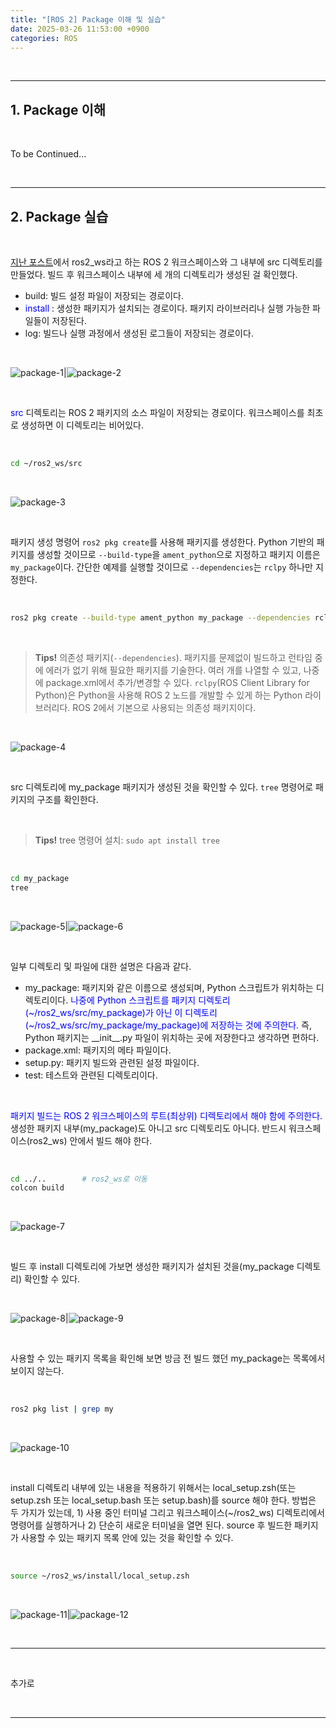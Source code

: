 ```yaml
---
title: "[ROS 2] Package 이해 및 실습"
date: 2025-03-26 11:53:00 +0900
categories: ROS
---
```


&nbsp;  

---

## 1. Package 이해

<br>

To be Continued...

<br>

---

## 2. Package 실습

<br>

[지난 포스트](https://oksisiya.github.io/posts/create-ros-2-workspace/)에서 ros2_ws라고 하는 ROS 2 워크스페이스와 그 내부에 src 디렉토리를 만들었다. 빌드 후 워크스페이스 내부에 세 개의 디렉토리가 생성된 걸 확인했다.
  * build: 빌드 설정 파일이 저장되는 경로이다.
  * <span style="color:blue"> install </span>: 생성한 패키지가 설치되는 경로이다. 패키지 라이브러리나 실행 가능한 파일들이 저장된다.
  * log: 빌드나 실행 과정에서 생성된 로그들이 저장되는 경로이다.

<br>

![package-1](/assets/img/2025-03-26/package-1.png)|![package-2](/assets/img/2025-03-26/package-2.png)

<br>

<span style="color:blue"> src </span> 디렉토리는 ROS 2 패키지의 소스 파일이 저장되는 경로이다. 워크스페이스를 최초로 생성하면 이 디렉토리는 비어있다.

<br>

```bash
cd ~/ros2_ws/src
```

<br>

![package-3](/assets/img/2025-03-26/package-3.png)

<br>

패키지 생성 명령어 `ros2 pkg create`를 사용해 패키지를 생성한다. Python 기반의 패키지를 생성할 것이므로 `--build-type`을 `ament_python`으로 지정하고 패키지 이름은 `my_package`이다. 간단한 예제를 실행할 것이므로 `--dependencies`는 `rclpy` 하나만 지정한다.

<br>

```bash
ros2 pkg create --build-type ament_python my_package --dependencies rclpy
```

<br>

> **Tips!** 의존성 패키지(`--dependencies`). 패키지를 문제없이 빌드하고 런타임 중에 에러가 없기 위해 필요한 패키지를 기술한다. 여러 개를 나열할 수 있고, 나중에 package.xml에서 추가/변경할 수 있다. `rclpy`(ROS Client Library for Python)은 Python을 사용해 ROS 2 노드를 개발할 수 있게 하는 Python 라이브러리다. ROS 2에서 기본으로 사용되는 의존성 패키지이다.

<br>

![package-4](/assets/img/2025-03-26/package-4.png)

<br>

src 디렉토리에 my_package 패키지가 생성된 것을 확인할 수 있다. `tree` 명령어로 패키지의 구조를 확인한다.

<br>

> **Tips!** tree 명령어 설치: `sudo apt install tree`

<br>

```bash
cd my_package
tree
```

<br>

![package-5](/assets/img/2025-03-26/package-5.png)|![package-6](/assets/img/2025-03-26/package-6.png)

<br>

일부 디렉토리 및 파일에 대한 설명은 다음과 같다.
* my_package: 패키지와 같은 이름으로 생성되며, Python 스크립트가 위치하는 디렉토리이다. <span style="color:blue"> 나중에 Python 스크립트를 패키지 디렉토리(~/ros2_ws/src/my_package)가 아닌 이 디렉토리(~/ros2_ws/src/my_package/my_package)에 저장하는 것에 주의한다. </span> 즉, Python 패키지는 \_\_init\_\_.py 파일이 위치하는 곳에 저장한다고 생각하면 편하다.
* package.xml: 패키지의 메타 파일이다.
* setup.py: 패키지 빌드와 관련된 설정 파일이다.
* test: 테스트와 관련된 디렉토리이다.

<br>

<span style="color:blue"> 패키지 빌드는 ROS 2 워크스페이스의 루트(최상위) 디렉토리에서 해야 함에 주의한다. </span> 생성한 패키지 내부(my_package)도 아니고 src 디렉토리도 아니다. 반드시 워크스페이스(ros2_ws) 안에서 빌드 해야 한다.

<br>

```bash
cd ../..        # ros2_ws로 이동
colcon build
```

<br>

![package-7](/assets/img/2025-03-26/package-7.png)

<br>

빌드 후 install 디렉토리에 가보면 생성한 패키지가 설치된 것을(my_package 디렉토리) 확인할 수 있다.

<br>

![package-8](/assets/img/2025-03-26/package-8.png)|![package-9](/assets/img/2025-03-26/package-9.png)

<br>

사용할 수 있는 패키지 목록을 확인해 보면 방금 전 빌드 했던 my_package는 목록에서 보이지 않는다.

<br>

```bash
ros2 pkg list | grep my
```

<br>

![package-10](/assets/img/2025-03-26/package-10.png)

<br>

install 디렉토리 내부에 있는 내용을 적용하기 위해서는 local_setup.zsh(또는 setup.zsh 또는 local_setup.bash 또는 setup.bash)를 source 해야 한다. 방법은 두 가지가 있는데, 1) 사용 중인 터미널 그리고 워크스페이스(~/ros2_ws) 디렉토리에서 명령어를 실행하거나 2) 단순히 새로운 터미널을 열면 된다. source 후 빌드한 패키지가 사용할 수 있는 패키지 목록 안에 있는 것을 확인할 수 있다.

<br>

```bash
source ~/ros2_ws/install/local_setup.zsh
```

<br>

![package-11](/assets/img/2025-03-26/package-11.png)|![package-12](/assets/img/2025-03-26/package-12.png)

<br>

---

<br>

추가로

&nbsp;

---